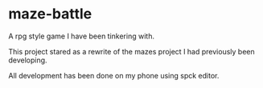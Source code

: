 # maze-battle
A rpg style game I have been tinkering with.

This project stared as a rewrite of the mazes project I had previously been developing.

All development has been done on my phone using spck editor.
